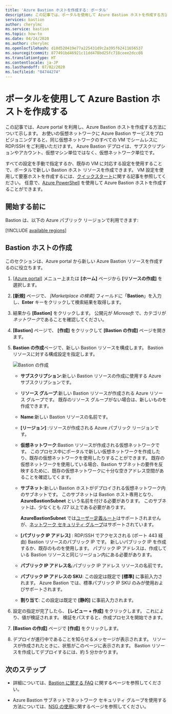 ```yaml
---
title: 'Azure Bastion ホストを作成する: ポータル'
description: この記事では、ポータルを使用して Azure Bastion ホストを作成する方法について学習します
services: bastion
author: cherylmc
ms.service: bastion
ms.topic: how-to
ms.date: 04/24/2020
ms.author: cherylmc
ms.openlocfilehash: d18d520419e77a225431d9c2a395f62411656537
ms.sourcegitcommit: 877491bd46921c11dd478bd25fc718ceee2dcc08
ms.translationtype: HT
ms.contentlocale: ja-JP
ms.lasthandoff: 07/02/2020
ms.locfileid: "84744274"
---
```

# <a name="create-an-azure-bastion-host-using-the-portal"></a>ポータルを使用して Azure Bastion ホストを作成する

この記事では、Azure portal を利用し、Azure Bastion ホストを作成する方法について示します。 お使いの仮想ネットワークに Azure Bastion サービスをプロビジョニングすると、同じ仮想ネットワークのすべての VM でシームレスに RDP/SSH をご利用いただけます。 Azure Bastion デプロイは、サブスクリプションやアカウント、仮想マシン単位ではなく、仮想ネットワーク単位です。

すべての設定を手動で指定するか、既存の VM に対応する設定を使用することで、ポータルで新しい Bastion ホスト リソースを作成できます。 VM 設定を使用して要塞ホストを作成するには、[クイックスタート](quickstart-host-portal.md)に関する記事を参照してください。 任意で、[Azure PowerShell](bastion-create-host-powershell.md) を使用して Azure Bastion ホストを作成することができます。

## <a name="before-you-begin"></a>開始する前に

Bastion は、以下の Azure パブリック リージョンで利用できます:

[!INCLUDE [available regions](../../includes/bastion-regions-include.md)]

## <a name="create-a-bastion-host"></a><a name="createhost"></a>Bastion ホストの作成

このセクションは、Azure portal から新しい Azure Bastion リソースを作成するのに役立ちます。

1. [[Azure portal]](https://portal.azure.com) メニュー上または **[ホーム]** ページから **[リソースの作成]** を選択します。

1. **[新規]** ページで、 *[Marketplace の検索]* フィールドに「**Bastion**」を入力し、**Enter** キーをクリックして検索結果を取得します。

1. 結果から **[Bastion]** をクリックします。 公開元が *Microsoft* で、カテゴリが*ネットワーク*であることを確認してください。

1. **[Bastion]** ページで、 **[作成]** をクリックして **[Bastion の作成]** ページを開きます。

1. **Bastion の作成**ページで、新しい Bastion リソースを構成します。 Bastion リソースに対する構成設定を指定します。

    ![Bastion の作成](./media/bastion-create-host-portal/settings.png)

    * **サブスクリプション**:新しい Bastion リソースの作成に使用する Azure サブスクリプションです。
    * **リソース グループ**:新しい Bastion リソースが作成される Azure リソース グループです。 既存のリソース グループがない場合は、新しいものを作成できます。
    * **Name**:新しい Bastion リソースの名前です。
    * **[リージョン]** :リソースが作成される Azure パブリック リージョンです。
    * **仮想ネットワーク**:Bastion リソースが作成される仮想ネットワークです。 このプロセス中にポータルで新しい仮想ネットワークを作成したり、既存の仮想ネットワークを使用したりすることができます。 既存の仮想ネットワークを使用している場合、Bastion サブネットの要件を反映するために、既存の仮想ネットワークに十分な空きアドレス空間があることを確認してくます。
    * **サブネット**:新しい Bastion ホストがデプロイされる仮想ネットワーク内のサブネットです。 このサブネットは Bastion ホスト専用となり、**AzureBastionSubnet** という名前を付ける必要があります。 このサブネットは、少なくとも /27 以上である必要があります。
    
       **AzureBastionSubnet** では[ユーザー定義ルート](../virtual-network/virtual-networks-udr-overview.md#custom-routes)はサポートされませんが、[ネットワーク セキュリティ グループ](bastion-nsg.md)はサポートされています。
    * **[パブリック IP アドレス]** : RDP/SSH でアクセスされる (ポート 443 経由) Bastion リソースのパブリック IP です。 新しいパブリック IP を作成するか、既存のものを使用します。 パブリック IP アドレスは、作成している Bastion リソースと同じリージョン内にある必要があります。
    * **パブリック IP アドレス名**:パブリック IP アドレス リソースの名前です。
    * **パブリック IP アドレスの SKU**: この設定は既定で **[標準]** に事前入力されます。 Azure Bastion では、標準パブリック IP SKU のみが使用およびサポートされます。
    * **割り当て**: この設定は既定で **[静的]** に事前入力されます。

1. 設定の指定が完了したら、 **[レビュー + 作成]** をクリックします。 これにより、値が検証されます。 検証をパスすると、作成プロセスを開始できます。
1. **[Bastion の作成]** ページで **[作成]** をクリックします。
1. デプロイが進行中であることを知らせるメッセージが表示されます。 リソースが作成されたときに、状態がこのページに表示されます。 Bastion リソースを作成してデプロイするには、約 5 分かかります。

## <a name="next-steps"></a>次のステップ

* 詳細については、[Bastion に関する FAQ](bastion-faq.md) に関するページを参照してください。

* Azure Bastion サブネットでネットワーク セキュリティ グループを使用する方法については、[NSG の使用](bastion-nsg.md)に関するページを参照してください。
